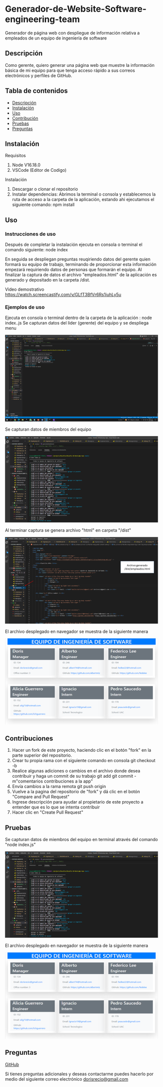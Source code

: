 # Generador-de-Website-Software-engineering-team
Generador de página web con despliegue de información relativa a empleados de un equipo de ingeniería de software

## Descripción

Como gerente, quiero generar una página web que muestre la información básica de mi equipo
para que tenga acceso rápido a sus correos electrónicos y perfiles de GitHub.

## Tabla de contenidos

- [Descripción](#Descrición)
- [Instalación](#Instalación)
- [Uso](#Uso)
- [Contribución](#Contribución)
- [Pruebas](#Pruebas)
- [Preguntas](#Preguntas)

## Instalación

Requisitos

1. Node V16.18.0
2. VSCode (Editor de Codigo)

Instalación

1. Descargar o clonar el repositorio
2. Instalar dependencias:
   Abrimos la terminal o consola y establecemos la ruta de acceso a la carpeta de la aplicación, 
   estando ahi ejecutamos el siguiente comando:
   npm install

## Uso

### Instrucciones de uso

Después de completar la instalación ejecuta en consola o terminal el comando siguiente:
  node index

En seguida se despliegan preguntas reuqiriendo datos del gerente quien formará su equipo de trabajo,
terminando de proporcionar esta información empezará requiriendo datos de personas que formarán
el equipo. Al finalizar la captura de datos el archivo "empleados.html" de la aplicación es generado
y depositado en la carpeta /dist. 

Video demostrativo
 https://watch.screencastify.com/v/GLfT3BfVr6Rs1iuhLy5u

### Ejemplos de uso

Ejecuta en consola o terminal dentro de la carpeta de la aplicación : node index..js
Se capturan datos del lider (gerente) del equipo y se despliega menu 

![img](/assets/images/img01.png)

Se capturan datos de miembros del equipo

![img](/assets/images/img02.png)

Al terminar captura se genera archivo "html" en carpeta "/dist"

![img](/assets/images/img03.png)

El archivo desplegado en navegador se muestra de la siguiente manera

![img](/assets/images/img04.png)

## Contribuciones

1. Hacer un fork de este proyecto, haciendo clic en el botón "fork" en la parte superior del repositorio.
2. Crear tu propia rama con el siguiente comando en consola
   git checkout -b<nombre de rama>
3. Realice algunas adiciones o cambios en el archivo donde desea contribuir y haga un commit de su trabajo
   git add<archivo modificado>
   git commit -m"comentarios contribuciones a la app"
4. Envía cambios a la rama remota
   git push origin<nombre de rama>
5. Vuelve a la pagina del repositorio de "fork" y dá clic en el botón "Compare and Pull Request"
6. Ingrese descripción para ayudar al propietario de este proyecto a entender que es lo que se intenta contribuir
7. Hacer clic en "Create Pull Request"

## Pruebas

Se capturan datos de miembros del equipo en terminal através del comando "node index.js"

![img](/assets/images/img02.png)

El archivo desplegado en navegador se muestra de la siguiente manera

![img](/assets/images/img04.png)

    
## Preguntas

[GitHub](https://github.com/dorecio)

Si tienes preguntas adicionales y deseas contactarme puedes hacerlo por medio del siguiente correo electrónico
dorisrecio@gmail.com

